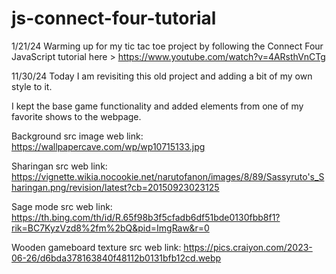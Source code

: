 # js-connect-four-tutorial

1/21/24
Warming up for my tic tac toe project by following the Connect Four JavaScript tutorial here > https://www.youtube.com/watch?v=4ARsthVnCTg

11/30/24
Today I am revisiting this old project and adding a bit of my own style to it. 

I kept the base game functionality and added elements from one of my favorite shows to the webpage.

Background src image web link: https://wallpapercave.com/wp/wp10715133.jpg

Sharingan src web link: https://vignette.wikia.nocookie.net/narutofanon/images/8/89/Sassyruto's_Sharingan.png/revision/latest?cb=20150923023125

Sage mode src web link: https://th.bing.com/th/id/R.65f98b3f5cfadb6df51bde0130fbb8f1?rik=BC7KyzVzd8%2fm%2bQ&pid=ImgRaw&r=0

Wooden gameboard texture src web link: https://pics.craiyon.com/2023-06-26/d6bda378163840f48112b0131bfb12cd.webp
